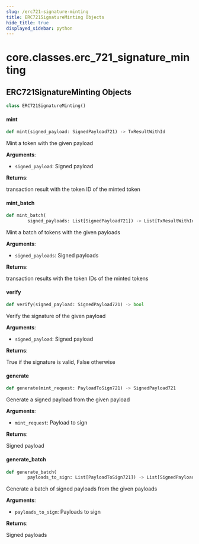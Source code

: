 ```yaml
---
slug: /erc721-signature-minting
title: ERC721SignatureMinting Objects
hide_title: true
displayed_sidebar: python
---
```


<a id="core.classes.erc_721_signature_minting"></a>

# core.classes.erc_721_signature_minting

<a id="core.classes.erc_721_signature_minting.ERC721SignatureMinting"></a>

## ERC721SignatureMinting Objects

```python
class ERC721SignatureMinting()
```

<a id="core.classes.erc_721_signature_minting.ERC721SignatureMinting.mint"></a>

#### mint

```python
def mint(signed_payload: SignedPayload721) -> TxResultWithId
```

Mint a token with the given payload

**Arguments**:

- `signed_payload`: Signed payload

**Returns**:

transaction result with the token ID of the minted token

<a id="core.classes.erc_721_signature_minting.ERC721SignatureMinting.mint_batch"></a>

#### mint_batch

```python
def mint_batch(
        signed_payloads: List[SignedPayload721]) -> List[TxResultWithId]
```

Mint a batch of tokens with the given payloads

**Arguments**:

- `signed_payloads`: Signed payloads

**Returns**:

transaction results with the token IDs of the minted tokens

<a id="core.classes.erc_721_signature_minting.ERC721SignatureMinting.verify"></a>

#### verify

```python
def verify(signed_payload: SignedPayload721) -> bool
```

Verify the signature of the given payload

**Arguments**:

- `signed_payload`: Signed payload

**Returns**:

True if the signature is valid, False otherwise

<a id="core.classes.erc_721_signature_minting.ERC721SignatureMinting.generate"></a>

#### generate

```python
def generate(mint_request: PayloadToSign721) -> SignedPayload721
```

Generate a signed payload from the given payload

**Arguments**:

- `mint_request`: Payload to sign

**Returns**:

Signed payload

<a id="core.classes.erc_721_signature_minting.ERC721SignatureMinting.generate_batch"></a>

#### generate_batch

```python
def generate_batch(
        payloads_to_sign: List[PayloadToSign721]) -> List[SignedPayload721]
```

Generate a batch of signed payloads from the given payloads

**Arguments**:

- `payloads_to_sign`: Payloads to sign

**Returns**:

Signed payloads
